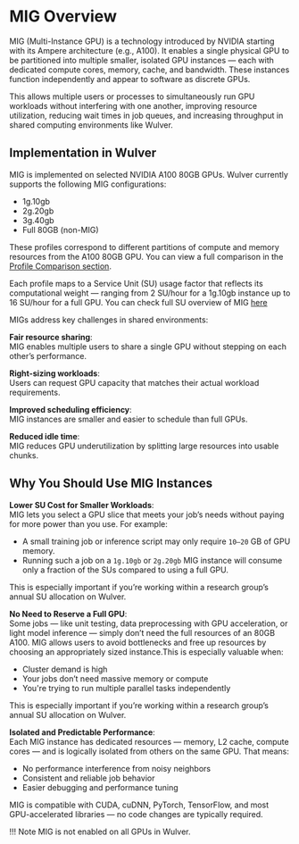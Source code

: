 # MIG Overview

MIG (Multi-Instance GPU) is a technology introduced by NVIDIA starting with its Ampere architecture (e.g., A100). It enables a single physical GPU to be partitioned into multiple smaller, isolated GPU instances — each with dedicated compute cores, memory, cache, and bandwidth. These instances function independently and appear to software as discrete GPUs.

This allows multiple users or processes to simultaneously run GPU workloads without interfering with one another, improving resource utilization, reducing wait times in job queues, and increasing throughput in shared computing environments like Wulver.

## Implementation in Wulver

MIG is implemented on selected NVIDIA A100 80GB GPUs. Wulver currently supports the following MIG configurations:

- 1g.10gb
- 2g.20gb
- 3g.40gb
- Full 80GB (non-MIG)

These profiles correspond to different partitions of compute and memory resources from the A100 80GB GPU. You can view a full comparison in the [Profile Comparison section](../MIG/profile-comparison.md).

Each profile maps to a Service Unit (SU) usage factor that reflects its computational weight — ranging from 2 SU/hour for a 1g.10gb instance up to 16 SU/hour for a full GPU. You can check full SU overview of MIG [here](../MIG/job-submission-and-su-charges.md#understanding-su-charges)

MIGs address key challenges in shared environments:

**Fair resource sharing**:<br> 
MIG enables multiple users to share a single GPU without stepping on each other’s performance.

**Right-sizing workloads**:<br> 
Users can request GPU capacity that matches their actual workload requirements.

**Improved scheduling efficiency**:<br> 
MIG instances are smaller and easier to schedule than full GPUs.

**Reduced idle time**:<br> 
MIG reduces GPU underutilization by splitting large resources into usable chunks.


## Why You Should Use MIG Instances

**Lower SU Cost for Smaller Workloads**:<br> 
MIG lets you select a GPU slice that meets your job’s needs without paying for more power than you use.
For example:

- A small training job or inference script may only require `10–20` GB of GPU memory.
- Running such a job on a `1g.10gb` or `2g.20gb` MIG instance will consume only a fraction of the SUs compared to using a full GPU.

This is especially important if you’re working within a research group’s annual SU allocation on Wulver.

**No Need to Reserve a Full GPU**:<br> 
Some jobs — like unit testing, data preprocessing with GPU acceleration, or light model inference — simply don’t need the full resources of an 80GB A100. MIG allows users to avoid bottlenecks and free up resources by choosing an appropriately sized instance.This is especially valuable when:

- Cluster demand is high
- Your jobs don’t need massive memory or compute
- You're trying to run multiple parallel tasks independently

This is especially important if you’re working within a research group’s annual SU allocation on Wulver.

**Isolated and Predictable Performance**:<br> 
Each MIG instance has dedicated resources — memory, L2 cache, compute cores — and is logically isolated from others on the same GPU. That means:

- No performance interference from noisy neighbors
- Consistent and reliable job behavior
- Easier debugging and performance tuning

MIG is compatible with CUDA, cuDNN, PyTorch, TensorFlow, and most GPU-accelerated libraries — no code changes are typically required.

!!! Note
    MIG is not enabled on all GPUs in Wulver. 